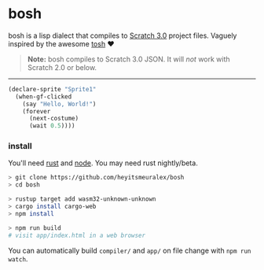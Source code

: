 # bosh
bosh is a lisp dialect that compiles to [Scratch 3.0](https://github.com/LLK/scratch-gui) project files. Vaguely inspired by the awesome [tosh](https://github.com/tjvr/tosh) :heart:

> **Note:** bosh compiles to Scratch 3.0 JSON. It will _not_ work with Scratch 2.0 or below.

---

```scheme
(declare-sprite "Sprite1"
  (when-gf-clicked
    (say "Hello, World!")
    (forever
      (next-costume)
      (wait 0.5))))
```

### install
You'll need [rust](https://rustup.rs/) and [node](https://nodejs.org/). You may need rust nightly/beta.

```sh
> git clone https://github.com/heyitsmeuralex/bosh
> cd bosh

> rustup target add wasm32-unknown-unknown
> cargo install cargo-web
> npm install

> npm run build
# visit app/index.html in a web browser
```

You can automatically build `compiler/` and `app/` on file change with `npm run watch`.
